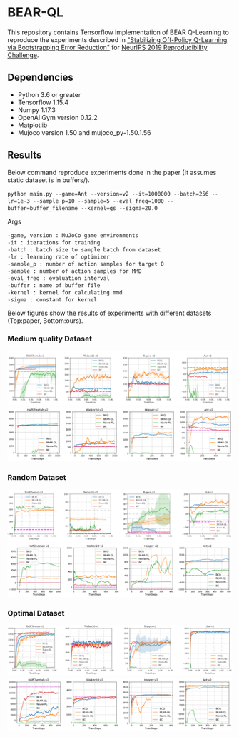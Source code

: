 # BEAR-QL

This repository contains Tensorflow implementation of BEAR Q-Learning to reproduce the experiments described in ["Stabilizing Off-Policy Q-Learning via Bootstrapping Error Reduction"](https://arxiv.org/abs/1906.00949) for [NeurIPS 2019 Reproducibility Challenge](https://openreview.net/forum?id=S1lXO6cf6S).

## Dependencies
- Python 3.6 or greater
- Tensorflow 1.15.4
- Numpy 1.17.3
- OpenAI Gym version 0.12.2
- Matplotlib
- Mujoco version 1.50 and mujoco_py-1.50.1.56

## Results
Below command reproduce experiments done in the paper (It assumes static dataset is in buffers/).
```
python main.py --game=Ant --version=v2 --it=1000000 --batch=256 --lr=1e-3 --sample_p=10 --sample=5 --eval_freq=1000 --buffer=buffer_filename --kernel=gs --sigma=20.0
```
Args
```
-game, version : MuJoCo game environments
-it : iterations for training
-batch : batch size to sample batch from dataset
-lr : learning rate of optimizer
-sample_p : number of action samples for target Q
-sample : number of action samples for MMD
-eval_freq : evaluation interval
-buffer : name of buffer file
-kernel : kernel for calculating mmd
-sigma : constant for kernel
```
Below figures show the results of experiments with different datasets (Top:paper, Bottom:ours).

### Medium quality Dataset
![me_paper](figure/me.png)
![me_ours](figure/medium.png)

### Random Dataset
![rd_paper](figure/rd.png)
![rd_ours](figure/random.png)

### Optimal Dataset
![op_paper](figure/op.png)
![op_ours](figure/optim.png)
